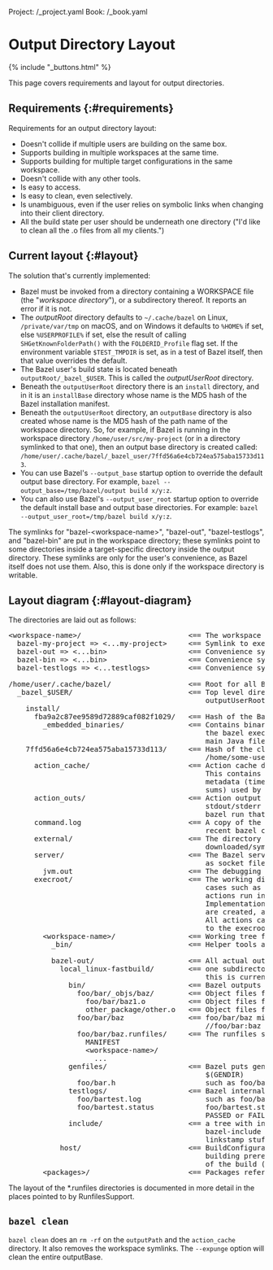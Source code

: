Project: /_project.yaml
Book: /_book.yaml

# Output Directory Layout

{% include "_buttons.html" %}

This page covers requirements and layout for output directories.

## Requirements {:#requirements}

Requirements for an output directory layout:

* Doesn't collide if multiple users are building on the same box.
* Supports building in multiple workspaces at the same time.
* Supports building for multiple target configurations in the same workspace.
* Doesn't collide with any other tools.
* Is easy to access.
* Is easy to clean, even selectively.
* Is unambiguous, even if the user relies on symbolic links when changing into
  their client directory.
* All the build state per user should be underneath one directory ("I'd like to
  clean all the .o files from all my clients.")

## Current layout {:#layout}

The solution that's currently implemented:

* Bazel must be invoked from a directory containing a WORKSPACE file (the
  "_workspace directory_"), or a subdirectory thereof. It reports an error if it
  is not.
* The _outputRoot_ directory defaults to `~/.cache/bazel` on Linux,
  `/private/var/tmp` on macOS, and on Windows it defaults to `%HOME%` if set,
  else `%USERPROFILE%` if set, else the result of calling
  `SHGetKnownFolderPath()` with the `FOLDERID_Profile` flag set. If the
  environment variable `$TEST_TMPDIR` is set, as in a test of Bazel itself,
  then that value overrides the default.
* The Bazel user's build state is located beneath `outputRoot/_bazel_$USER`.
  This is called the _outputUserRoot_ directory.
* Beneath the `outputUserRoot` directory there is an `install` directory, and in
  it is an `installBase` directory whose name is the MD5 hash of the Bazel
  installation manifest.
* Beneath the `outputUserRoot` directory, an `outputBase` directory
  is also created whose name is the MD5 hash of the path name of the workspace
  directory. So, for example, if Bazel is running in the workspace directory
  `/home/user/src/my-project` (or in a directory symlinked to that one), then
  an output base directory is created called:
  `/home/user/.cache/bazel/_bazel_user/7ffd56a6e4cb724ea575aba15733d113`.
* You can use Bazel's `--output_base` startup option to override the default
  output base directory. For example,
  `bazel --output_base=/tmp/bazel/output build x/y:z`.
* You can also use Bazel's `--output_user_root` startup option to override the
  default install base and output base directories. For example:
  `bazel --output_user_root=/tmp/bazel build x/y:z`.

The symlinks for "bazel-&lt;workspace-name&gt;", "bazel-out", "bazel-testlogs",
and "bazel-bin" are put in the workspace directory; these symlinks point to some
directories inside a target-specific directory inside the output directory.
These symlinks are only for the user's convenience, as Bazel itself does not
use them. Also, this is done only if the workspace directory is writable.

## Layout diagram {:#layout-diagram}

The directories are laid out as follows:

<pre>
&lt;workspace-name&gt;/                         <== The workspace directory
  bazel-my-project => <...my-project>     <== Symlink to execRoot
  bazel-out => <...bin>                   <== Convenience symlink to outputPath
  bazel-bin => <...bin>                   <== Convenience symlink to most recent written bin dir $(BINDIR)
  bazel-testlogs => <...testlogs>         <== Convenience symlink to the test logs directory

/home/user/.cache/bazel/                  <== Root for all Bazel output on a machine: outputRoot
  _bazel_$USER/                           <== Top level directory for a given user depends on the user name:
                                              outputUserRoot
    install/
      fba9a2c87ee9589d72889caf082f1029/   <== Hash of the Bazel install manifest: installBase
        _embedded_binaries/               <== Contains binaries and scripts unpacked from the data section of
                                              the bazel executable on first run (such as helper scripts and the
                                              main Java file BazelServer_deploy.jar)
    7ffd56a6e4cb724ea575aba15733d113/     <== Hash of the client's workspace directory (such as
                                              /home/some-user/src/my-project): outputBase
      action_cache/                       <== Action cache directory hierarchy
                                              This contains the persistent record of the file
                                              metadata (timestamps, and perhaps eventually also MD5
                                              sums) used by the FilesystemValueChecker.
      action_outs/                        <== Action output directory. This contains a file with the
                                              stdout/stderr for every action from the most recent
                                              bazel run that produced output.
      command.log                         <== A copy of the stdout/stderr output from the most
                                              recent bazel command.
      external/                           <== The directory that remote repositories are
                                              downloaded/symlinked into.
      server/                             <== The Bazel server puts all server-related files (such
                                              as socket file, logs, etc) here.
        jvm.out                           <== The debugging output for the server.
      execroot/                           <== The working directory for all actions. For special
                                              cases such as sandboxing and remote execution, the
                                              actions run in a directory that mimics execroot.
                                              Implementation details, such as where the directories
                                              are created, are intentionally hidden from the action.
                                              All actions can access its inputs and outputs relative
                                              to the execroot directory.
        &lt;workspace-name&gt;/                 <== Working tree for the Bazel build & root of symlink forest: execRoot
          _bin/                           <== Helper tools are linked from or copied to here.

          bazel-out/                      <== All actual output of the build is under here: outputPath
            local_linux-fastbuild/        <== one subdirectory per unique target BuildConfiguration instance;
                                              this is currently encoded
              bin/                        <== Bazel outputs binaries for target configuration here: $(BINDIR)
                foo/bar/_objs/baz/        <== Object files for a cc_* rule named //foo/bar:baz
                  foo/bar/baz1.o          <== Object files from source //foo/bar:baz1.cc
                  other_package/other.o   <== Object files from source //other_package:other.cc
                foo/bar/baz               <== foo/bar/baz might be the artifact generated by a cc_binary named
                                              //foo/bar:baz
                foo/bar/baz.runfiles/     <== The runfiles symlink farm for the //foo/bar:baz executable.
                  MANIFEST
                  &lt;workspace-name&gt;/
                    ...
              genfiles/                   <== Bazel puts generated source for the target configuration here:
                                              $(GENDIR)
                foo/bar.h                     such as foo/bar.h might be a headerfile generated by //foo:bargen
              testlogs/                   <== Bazel internal test runner puts test log files here
                foo/bartest.log               such as foo/bar.log might be an output of the //foo:bartest test with
                foo/bartest.status            foo/bartest.status containing exit status of the test (such as
                                              PASSED or FAILED (Exit 1), etc)
              include/                    <== a tree with include symlinks, generated as needed. The
                                              bazel-include symlinks point to here. This is used for
                                              linkstamp stuff, etc.
            host/                         <== BuildConfiguration for build host (user's workstation), for
                                              building prerequisite tools, that will be used in later stages
                                              of the build (ex: Protocol Compiler)
        &lt;packages&gt;/                       <== Packages referenced in the build appear as if under a regular workspace
</pre>

The layout of the \*.runfiles directories is documented in more detail in the places pointed to by RunfilesSupport.

## `bazel clean`

`bazel clean` does an `rm -rf` on the `outputPath` and the `action_cache`
directory. It also removes the workspace symlinks. The `--expunge` option
will clean the entire outputBase.
